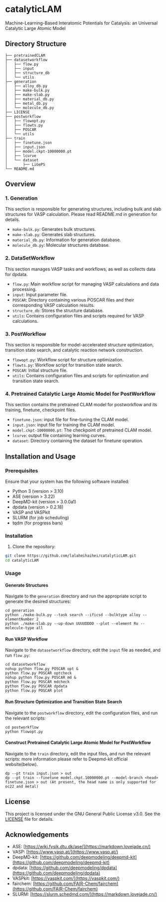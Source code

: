 # catalyticLAM
Machine-Learning-Based Interatomic Potentials for Catalysis: an Universal Catalytic Large Atomic Model

## Directory Structure

```
├── pretrainedCLAM 
├── datasetworkflow
│   ├── flow.py
│   ├── input
│   ├── structure_db
│   └── utils
├── generation
│   ├── alloy_db.py
│   ├── make-bulk.py
│   ├── make-slab.py
│   ├── material_db.py
│   ├── metal_db.py
│   └── molecule_db.py
├── LICENSE
├── postworkflow
│   ├── flowopt.py
│   ├── flowts.py
│   ├── POSCAR
│   └── utils
├── train
│   ├── finetune.json
│   ├── input.json
│   ├── model.ckpt-10000000.pt
│   ├── lcurve
│   └── dataset
│       ├── LiGePS
└── README.md
```

## Overview

### 1. Generation

This section is responsible for generating structures, including bulk and slab structures for VASP calculation. Please read README.md in generation for details.

- `make-bulk.py`: Generates bulk structures.
- `make-slab.py`: Generates slab structures.
- `material_db.py`: Information for generation database.
- `molecule_db.py`: Molecular structures database.

### 2. DataSetWorkflow

This section manages VASP tasks and workflows, as well as collects data for dpdata.

- `flow.py`: Main workflow script for managing VASP calculations and data processing.
- `input`: Input parameter file.
- `POSCAR`: Directory containing various POSCAR files and their corresponding VASP calculation results.
- `structure_db`: Stores the structure database.
- `utils`: Contains configuration files and scripts required for VASP calculations.

### 3. PostWorkflow

This section is responsible for model-accelerated structure optimization, transition state search, and catalytic reaction network construction.

- `flowopt.py`: Workflow script for structure optimization.
- `flowts.py`: Workflow script for transition state search.
- `POSCAR`: Initial structure file.
- `utils`: Contains configuration files and scripts for optimization and transition state search.

### 4. Pretrained Catalytic Large Atomic Model for PostWorkflow
This section contains the pretrained CLAM model for postworkflow and its training, finetune, checkpoint files.

- `finetune.json`: input file for fine-tuning the CLAM model.
- `input.json`: input file for training the CLAM model.
- `model.ckpt-10000000.pt`: The checkpoint of pretrained CLAM model.
- `lcurve`: output file containing learning curves.
- `dataset`: Directory containing the dataset for finetune operation.

## Installation and Usage

### Prerequisites

Ensure that your system has the following software installed:

- Python 3 (version > 3.10)
- ASE (version > 3.22)
- DeepMD-kit (version > 3.0.0a1)
- dpdata (version > 0.2.18)
- VASP and VASPkit
- SLURM (for job scheduling)
- tqdm (for progress bars)

### Installation

1. Clone the repository:

```bash
git clone https://github.com/lalaheihaihei/catalyticLAM.git
cd catalyticLAM
```

### Usage

#### Generate Structures

Navigate to the `generation` directory and run the appropriate script to generate the desired structures:

```
cd generation
python ./make-bulk.py --task search --ificsd --bulktype alloy --elementNumber 2
python ./make-slab.py --up-down UUUUDDDD --plot --element Ru --molecule-type all
```

#### Run VASP Workflow

Navigate to the `datasetworkflow` directory, edit the `input` file as needed, and run `flow.py`:

```
cd datasetworkflow
nohup python flow.py POSCAR opt &
python flow.py POSCAR optcheck
nohup python flow.py POSCAR md &
python flow.py POSCAR mdcheck
python flow.py POSCAR dpdata
python flow.py POSCAR plot
```

#### Run Structure Optimization and Transition State Search

Navigate to the `postworkflow` directory, edit the configuration files, and run the relevant scripts:

```
cd postworkflow
python flowopt.py
```

#### Construct Pretrained Catalytic Large Atomic Model for PostWorkflow

Navigate to the `train` directory, edit the input files, and run the relevant scripts:
more information please refer to Deepmd-kit official website(below).

```
dp --pt train input.json > out
dp --pt train --finetune model.ckpt.10000000.pt --model-branch <head> finetune.json > out (At present, the head name is only supported for oc22 and metal)
```
## License

This project is licensed under the GNU General Public License v3.0. See the [LICENSE](LICENSE) file for details.

## Acknowledgements

* ASE: [https://wiki.fysik.dtu.dk/ase/](https://markdown.lovejade.cn/)
* VASP: [https://www.vasp.at/](https://www.vasp.at/)
* DeepMD-kit: [https://github.com/deepmodeling/deepmd-kit](https://github.com/deepmodeling/deepmd-kit)
* dpdata: [https://github.com/deepmodeling/dpdata](https://github.com/deepmodeling/dpdata)
* VASPkit: [https://vaspkit.com/](https://vaspkit.com/)
* fairchem: [https://github.com/FAIR-Chem/fairchem](https://github.com/FAIR-Chem/fairchem)
* SLURM: [https://slurm.schedmd.com/](https://markdown.lovejade.cn/)

